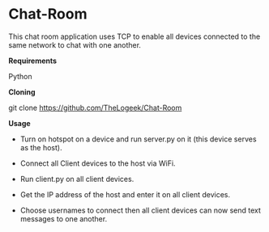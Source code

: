 # Chat-Room

This chat room application uses TCP to enable all devices connected to the same network to chat with one another.

**Requirements**

Python

**Cloning**

git clone https://github.com/TheLogeek/Chat-Room

**Usage**

- Turn on hotspot on a device and run server.py on it (this device serves as the host).

- Connect all Client devices to the host via WiFi.

- Run client.py on all client devices.

- Get the IP address of the host and enter it on all client devices.

- Choose usernames to connect then all client devices can now send text messages to one another.